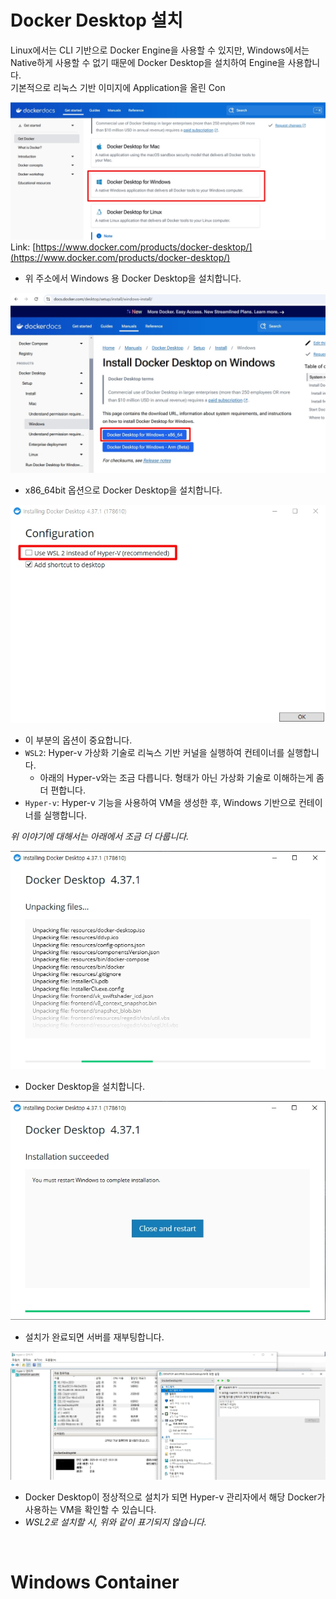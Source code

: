 # Docker Desktop 설치

Linux에서는 CLI 기반으로 Docker Engine을 사용할 수 있지만, Windows에서는 Native하게 사용할 수 없기 때문에 Docker Desktop을 설치하여 Engine을 사용합니다.  
기본적으로 리눅스 기반 이미지에 Application을 올린 Con

![](./MD_Images/01_01001.jpg)
Link: [https://www.docker.com/products/docker-desktop/](https://www.docker.com/products/docker-desktop/)
* 위 주소에서 Windows 용 Docker Desktop을 설치합니다.

![](./MD_Images/01_01002.jpg)
* x86_64bit 옵션으로 Docker Desktop을 설치합니다.

![](./MD_Images/01_01003.jpg)
* 이 부분의 옵션이 중요합니다.
* `WSL2`: Hyper-v 가상화 기술로 리눅스 기반 커널을 실행하여 컨테이너를 실행합니다.
    * 아래의 Hyper-v와는 조금 다릅니다. 형태가 아닌 가상화 기술로 이해하는게 좀 더 편합니다.
* `Hyper-v`: Hyper-v 기능을 사용하여 VM을 생성한 후, Windows 기반으로 컨테이너를 실행합니다.

_위 이야기에 대해서는 아래에서 조금 더 다룹니다._

![](./MD_Images/01_01004.jpg)
* Docker Desktop을 설치합니다.

![](./MD_Images/01_01005.jpg)
* 설치가 완료되면 서버를 재부팅합니다.

![](./MD_Images/01_01006.jpg)
* Docker Desktop이 정상적으로 설치가 되면 Hyper-v 관리자에서 해당 Docker가 사용하는 VM을 확인할 수 있습니다.
* _WSL2로 설치할 시, 위와 같이 표기되지 않습니다._

<br>

# Windows Container